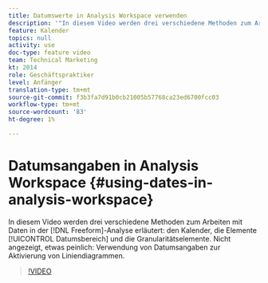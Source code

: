 ```yaml
---
title: Datumswerte in Analysis Workspace verwenden
description: '"In diesem Video werden drei verschiedene Methoden zum Arbeiten mit Datumsangaben in der Freiform-Analyse erläutert: den Kalender, die Elemente des Datumsbereichs und die Granularitätselemente. Nicht angezeigt, etwas peinlich: Verwendung von Datumsangaben zur Aktivierung von Liniendiagrammen. "'
feature: Kalender
topics: null
activity: use
doc-type: feature video
team: Technical Marketing
kt: 2014
role: Geschäftspraktiker
level: Anfänger
translation-type: tm+mt
source-git-commit: f3b3fa7d91b0cb21005b57768ca23ed6700fcc03
workflow-type: tm+mt
source-wordcount: '83'
ht-degree: 1%

---
```



# Datumsangaben in Analysis Workspace {#using-dates-in-analysis-workspace}

In diesem Video werden drei verschiedene Methoden zum Arbeiten mit Daten in der [!DNL Freeform]-Analyse erläutert: den Kalender, die Elemente [!UICONTROL Datumsbereich] und die Granularitätselemente. Nicht angezeigt, etwas peinlich: Verwendung von Datumsangaben zur Aktivierung von Liniendiagrammen.

>[!VIDEO](https://video.tv.adobe.com/v/24136/?quality=12)
